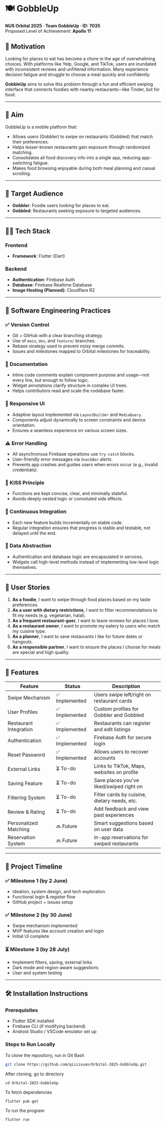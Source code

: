 # 🍽️ GobbleUp

**NUS Orbital 2025 · Team GobbleUp · ID: 7035**  
Proposed Level of Achievement: **Apollo 11**

## 📌 Motivation

Looking for places to eat has become a chore in the age of overwhelming choices. With platforms like Yelp, Google, and TikTok, users are inundated with inconsistent reviews and unfiltered information. Many experience decision fatigue and struggle to choose a meal quickly and confidently.

**GobbleUp** aims to solve this problem through a fun and efficient swiping interface that connects foodies with nearby restaurants—like Tinder, but for food.

---

## 🎯 Aim

GobbleUp is a mobile platform that:
- Allows users (Gobbler) to swipe on restaurants (Gobbled) that match their preferences.
- Helps lesser-known restaurants gain exposure through randomized matching.
- Consolidates all food discovery info into a single app, reducing app-switching fatigue.
- Makes food browsing enjoyable during both meal planning and casual scrolling.

---

## 🎯 Target Audience
- **Gobbler**: Foodie users looking for places to eat.
- **Gobbled**: Restaurants seeking exposure to targeted audiences.

---

## 🧑‍💻 Tech Stack

### Frontend
- **Framework**: Flutter (Dart)

### Backend
- **Authentication**: Firebase Auth
- **Database**: Firebase Realtime Database
- **Image Hosting (Planned)**: Cloudflare R2

---

## 🔧 Software Engineering Practices

### ✅ Version Control
- Git + GitHub with a clear branching strategy.
- Use of `main`, `dev`, and `feature/` branches.
- Rebase strategy used to prevent noisy merge commits.
- Issues and milestones mapped to Orbital milestones for traceability.

### 📝 Documentation
- Inline code comments explain component purpose and usage—not every line, but enough to follow logic.
- Widget annotations clarify structure in complex UI trees.
- Helps contributors read and scale the codebase faster.

### 📱 Responsive UI
- Adaptive layout implemented via `LayoutBuilder` and `MediaQuery`.
- Components adjust dynamically to screen constraints and device orientation.
- Ensures a seamless experience on various screen sizes.

### ⚠️ Error Handling
- All asynchronous Firebase operations use `try-catch` blocks.
- User-friendly error messages via `SnackBar` alerts.
- Prevents app crashes and guides users when errors occur (e.g., invalid credentials).

### 🧹 KISS Principle
- Functions are kept concise, clear, and minimally stateful.
- Avoids deeply nested logic or convoluted side effects.

### 🔄 Continuous Integration
- Each new feature builds incrementally on stable code.
- Regular integration ensures that progress is stable and testable, not delayed until the end.

### 🧱 Data Abstraction
- Authentication and database logic are encapsulated in services.
- Widgets call high-level methods instead of implementing low-level logic themselves.

---

## 👥 User Stories

1. **As a foodie**, I want to swipe through food places based on my taste preferences.
2. **As a user with dietary restrictions**, I want to filter recommendations to fit my needs (e.g. vegetarian, halal).
3. **As a frequent restaurant-goer**, I want to leave reviews for places I love.
4. **As a restaurant owner**, I want to promote my eatery to users who match my cuisine type.
5. **As a planner**, I want to save restaurants I like for future dates or hangouts.
6. **As a responsible partner**, I want to ensure the places I choose for meals are special and high quality.

---

## 🚀 Features

| Feature                      | Status         | Description |
|-----------------------------|----------------|-------------|
| Swipe Mechanism             | ✅ Implemented | Users swipe left/right on restaurant cards |
| User Profiles               | ✅ Implemented | Custom profiles for Gobbler and Gobbled |
| Restaurant Integration      | ✅ Implemented | Restaurants can register and edit listings |
| Authentication              | ✅ Implemented | Firebase Auth for secure login |
| Reset Password              | ✅ Implemented | Allows users to recover accounts |
| External Links              | ⏳ To-do       | Links to TikTok, Maps, websites on profile |
| Saving Feature              | ⏳ To-do       | Save places you've liked/swiped right on |
| Filtering System            | ⏳ To-do       | Filter cards by cuisine, dietary needs, etc. |
| Review & Rating             | ⏳ To-do       | Add feedback and view past experiences |
| Personalized Matching       | 🔜 Future      | Smart suggestions based on user data |
| Reservation System          | 🔜 Future      | In-app reservations for swiped restaurants |

---

## 📅 Project Timeline

### ✅ Milestone 1 (by 2 June)
- Ideation, system design, and tech exploration
- Functional login & register flow
- GitHub project + issues setup

### ✅ Milestone 2 (by 30 June)
- Swipe mechanism implemented
- MVP features like account creation and login
- Initial UI complete

### ⏳ Milestone 3 (by 28 July)
- Implement filters, saving, external links
- Dark mode and region-aware suggestions
- User and system testing

---

## 🛠️ Installation Instructions

### Prerequisites
- Flutter SDK installed
- Firebase CLI (if modifying backend)
- Android Studio / VSCode emulator set up

### Steps to Run Locally

To clone the repository, run in Git Bash
```bash
git clone https://github.com/qiiiixuan/Orbital-2025-GobbleUp.git
```
After cloning, go to directory
```terminal
cd Orbital-2025-GobbleUp
```
To fetch dependencies
```terminal
flutter pub get
```
To run the program
```terminal
flutter run
```
